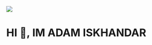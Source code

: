 <img src="https://user-images.githubusercontent.com/58959408/232639433-cb0aea21-66f0-4508-a771-85e2089c5a87.gif">

<h1 style="align: center">
  HI 👋, IM ADAM ISKHANDAR
</h1>
